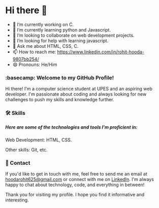 # Hi there 👋

- 🔭 I’m currently working on C.
- 🌱 I’m currently learning python and Javascript.
- 👯 I’m looking to collaborate on web development projects.
- 🤔 I’m looking for help with learning javascript.
- 💬 Ask me about HTML, CSS, C.
- 📫 How to reach me: https://www.linkedin.com/in/rohit-hooda-9807bb254/
- 😄 Pronouns: He/Him


### :basecamp: Welcome to my GitHub Profile!

Hi there! I'm a computer science student at UPES and an aspiring web developer. I'm passionate about coding and always looking for new challenges to push my skills and knowledge further.

### :hammer_and_wrench: Skills

##### Here are some of the technologies and tools I'm proficient in:

Web Development: HTML, CSS.

Other skills: Git, etc.

### :iphone: Contact

If you'd like to get in touch with me, feel free to send me an email at hoodarohit625@gmail.com or connect with me on [LinkedIn](https://www.linkedin.com/in/rohit-hooda-9807bb254/). I'm always happy to chat about technology, code, and everything in between!

Thank you for visiting my profile. I hope you find it informative and interesting.

